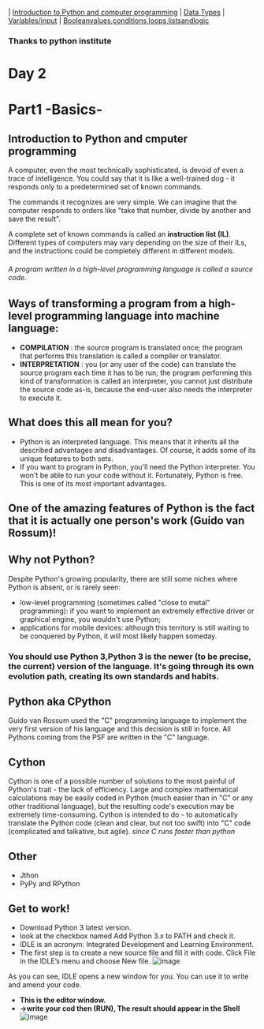 | [Introduction to Python and computer programming](python_1.md)  | [Data Types](python_2.md)   | [Variables/input](python_3.md) | [Booleanvalues,conditions,loops,listsandlogic](python_4.md)
### Thanks to python institute 
# Day 2
# Part1 -Basics-
## Introduction to Python and cmputer programming
A computer, even the most technically sophisticated, is devoid of even a trace of intelligence. You could say that it is like a well-trained dog - it responds only to a predetermined set of known commands.

The commands it recognizes are very simple. We can imagine that the computer responds to orders like "take that number, divide by another and save the result".

A complete set of known commands is called an **instruction list (IL)**. Different types of computers may vary depending on the size of their ILs, and the instructions could be completely different in different models.
###### A program written in a high-level programming language is called a source code.



## Ways of transforming a program from a high-level programming language into machine language:
- **COMPILATION** : the source program is translated once; the program that performs this translation is called a compiler or translator.
- **INTERPRETATION** : you (or any user of the code) can translate the source program each time it has to be run; the program performing this kind of transformation is called an interpreter, you cannot just distribute the source code as-is, because the end-user also needs the interpreter to execute it.



## What does this all mean for you?
- Python is an interpreted language. This means that it inherits all the described advantages and disadvantages. Of course, it adds some of its unique features to both sets.
- If you want to program in Python, you'll need the Python interpreter. You won't be able to run your code without it. Fortunately, Python is free. This is one of its most important advantages.


## One of the amazing features of Python is the fact that it is actually one person's work (Guido van Rossum)!


## Why not Python?
Despite Python's growing popularity, there are still some niches where Python is absent, or is rarely seen:
- low-level programming (sometimes called "close to metal" programming): if you want to implement an extremely effective driver or graphical engine, you wouldn't use Python;
- applications for mobile devices: although this territory is still waiting to be conquered by Python, it will most likely happen someday.


### You should use Python 3,Python 3 is the newer (to be precise, the current) version of the language. It's going through its own evolution path, creating its own standards and habits.


## Python aka CPython
Guido van Rossum used the "C" programming language to implement the very first version of his language and this decision is still in force. All Pythons coming from the PSF are written in the "C" language. 


## Cython
Cython is one of a possible number of solutions to the most painful of Python's trait - the lack of efficiency. Large and complex mathematical calculations may be easily coded in Python (much easier than in "C" or any other traditional language), but the resulting code's execution may be extremely time-consuming.
Cython is intended to do - to automatically translate the Python code (clean and clear, but not too swift) into "C" code (complicated and talkative, but agile). *since C runs faster than python* 

## Other
- Jthon
- PyPy and RPython

## Get to work!
- Download Python 3 latest version.
- look at the checkbox named Add Python 3.x to PATH and check it.
- IDLE is an acronym: Integrated Development and Learning Environment.
- The first step is to create a new source file and fill it with code. Click File in the IDLE’s menu and choose New file.
![image](https://geek-university.com/wp-content/images/python/python_idle_new_file.jpg)

As you can see, IDLE opens a new window for you. You can use it to write and amend your code.

- **This is the editor window.**
- **->write your cod then (RUN), The result should appear in the Shell**
![image](https://geek-university.com/wp-content/images/python/run_python_code_idle_shell.jpg)
